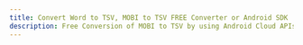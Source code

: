 ---title: Convert Word to TSV, MOBI to TSV FREE Converter or Android SDKdescription: Free Conversion of MOBI to TSV by using Android Cloud APIs & SDKs. Also Create, Edit & Render Microsoft Word & OpenOffice documents in the Cloud.---